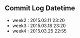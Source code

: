 ## Commit Log Datetime

* week2 : 2015.03.11 23:20
* week3 : 2015.03.18 23:20
* week4 : 2015.03.25 22:55
